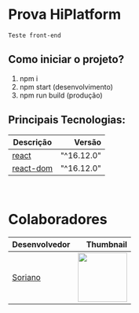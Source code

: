 # Prova HiPlatform

```
Teste front-end
```

## Como iniciar o projeto?

1. npm i
2. npm start (desenvolvimento)
3. npm run build (produção)


## Principais Tecnologias:

Descrição | Versão
--------- | ------:
[react](https://reactjs.org/) | "^16.12.0"
[react-dom](https://reactjs.org/docs/react-dom.html) | "^16.12.0"

<br/>

# Colaboradores

Desenvolvedor | Thumbnail
--------- | ------:
[Soriano](https://github.com/gustavoSoriano) | <img src="https://avatars3.githubusercontent.com/u/20995835?s=460&v=4" width="100"/>